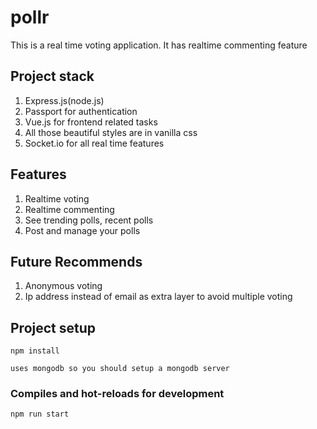 # pollr
This is a real time voting application.
It has realtime commenting feature

##  Project stack
1. Express.js(node.js)
2. Passport for authentication
3. Vue.js for frontend related tasks
4. All those beautiful styles are in vanilla css
5. Socket.io for all real time features

## Features
1. Realtime voting
2. Realtime commenting
3. See trending polls, recent polls
4. Post and manage your polls

## Future Recommends
1. Anonymous voting
2. Ip address instead of email as extra layer to avoid multiple voting

## Project setup
```
npm install
```
```
uses mongodb so you should setup a mongodb server
```
### Compiles and hot-reloads for development

```
npm run start
```
